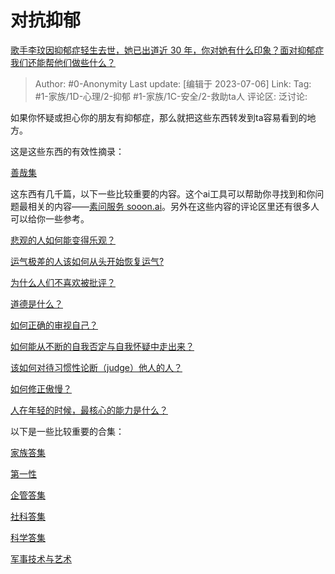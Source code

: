 # 对抗抑郁
[歌手李玟因抑郁症轻生去世，她已出道近 30 年，你对她有什么印象？面对抑郁症我们还能帮他们做些什么？](https://www.zhihu.com/question/610553893/answer/3105580601)

> Author: #0-Anonymity
> Last update: [编辑于 2023-07-06]
> Link:
> Tag: #1-家族/1D-心理/2-抑郁 #1-家族/1C-安全/2-救助ta人
> 评论区:
> 泛讨论:

如果你怀疑或担心你的朋友有抑郁症，那么就把这些东西转发到ta容易看到的地方。

这是这些东西的有效性摘录：

[善哉集](https://zhuanlan.zhihu.com/p/638890684)

这东西有几千篇，以下一些比较重要的内容。这个ai工具可以帮助你寻找到和你问题最相关的内容——[素问服务 sooon.ai](https://link.zhihu.com/?target=http%3A//sooon.ai/)。另外在这些内容的评论区里还有很多人可以给你一些参考。

[悲观的人如何能变得乐观？](https://www.zhihu.com/question/266034365/answer/557697304)

[运气极差的人该如何从头开始恢复运气?](https://www.zhihu.com/question/421719141/answer/1481010073)

[为什么人们不喜欢被批评？](https://www.zhihu.com/question/22987136/answer/1434894604)

[道德是什么？](https://www.zhihu.com/question/30536604/answer/1867200559)

[如何正确的审视自己？](https://www.zhihu.com/question/273390297/answer/1839256319)

[如何能从不断的自我否定与自我怀疑中走出来？](https://www.zhihu.com/question/22608645/answer/776241381)

[该如何对待习惯性论断（judge）他人的人？](https://www.zhihu.com/question/35551796/answer/710298376)

[如何修正傲慢？](https://www.zhihu.com/question/265038298/answer/1340599942)

[人在年轻的时候，最核心的能力是什么？](https://www.zhihu.com/question/303482683/answer/1320422809)

以下是一些比较重要的合集：

[家族答集](https://zhihu.com/collection/378738313)

[第一性](https://zhihu.com/collection/369876193)

[企管答集](https://zhihu.com/collection/378738376)

[社科答集](https://zhihu.com/collection/304176992)

[科学答集](https://zhihu.com/collection/304168613)

[军事技术与艺术](https://zhihu.com/collection/373157508)
